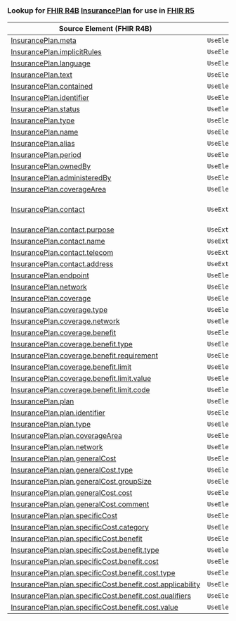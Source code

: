 ### Lookup for [FHIR R4B](https://hl7.org/fhir/R4B/) [InsurancePlan](https://hl7.org/fhir/R4B/InsurancePlan.html) for use in [FHIR R5](https://hl7.org/fhir/R5/)

| Source Element (FHIR R4B) | Usage | Target |
| -------------- | ----- | ------ |
| [InsurancePlan.meta](https://hl7.org/fhir/R4B/InsurancePlan.html#resource) | `UseElementSameName` | [InsurancePlan.meta](https://hl7.org/fhir/R5/InsurancePlan.html#resource) |
| [InsurancePlan.implicitRules](https://hl7.org/fhir/R4B/InsurancePlan.html#resource) | `UseElementSameName` | [InsurancePlan.implicitRules](https://hl7.org/fhir/R5/InsurancePlan.html#resource) |
| [InsurancePlan.language](https://hl7.org/fhir/R4B/InsurancePlan.html#resource) | `UseElementSameName` | [InsurancePlan.language](https://hl7.org/fhir/R5/InsurancePlan.html#resource) |
| [InsurancePlan.text](https://hl7.org/fhir/R4B/InsurancePlan.html#resource) | `UseElementSameName` | [InsurancePlan.text](https://hl7.org/fhir/R5/InsurancePlan.html#resource) |
| [InsurancePlan.contained](https://hl7.org/fhir/R4B/InsurancePlan.html#resource) | `UseElementSameName` | [InsurancePlan.contained](https://hl7.org/fhir/R5/InsurancePlan.html#resource) |
| [InsurancePlan.identifier](https://hl7.org/fhir/R4B/InsurancePlan.html#resource) | `UseElementSameName` | [InsurancePlan.identifier](https://hl7.org/fhir/R5/InsurancePlan.html#resource) |
| [InsurancePlan.status](https://hl7.org/fhir/R4B/InsurancePlan.html#resource) | `UseElementSameName` | [InsurancePlan.status](https://hl7.org/fhir/R5/InsurancePlan.html#resource) |
| [InsurancePlan.type](https://hl7.org/fhir/R4B/InsurancePlan.html#resource) | `UseElementSameName` | [InsurancePlan.type](https://hl7.org/fhir/R5/InsurancePlan.html#resource) |
| [InsurancePlan.name](https://hl7.org/fhir/R4B/InsurancePlan.html#resource) | `UseElementSameName` | [InsurancePlan.name](https://hl7.org/fhir/R5/InsurancePlan.html#resource) |
| [InsurancePlan.alias](https://hl7.org/fhir/R4B/InsurancePlan.html#resource) | `UseElementSameName` | [InsurancePlan.alias](https://hl7.org/fhir/R5/InsurancePlan.html#resource) |
| [InsurancePlan.period](https://hl7.org/fhir/R4B/InsurancePlan.html#resource) | `UseElementSameName` | [InsurancePlan.period](https://hl7.org/fhir/R5/InsurancePlan.html#resource) |
| [InsurancePlan.ownedBy](https://hl7.org/fhir/R4B/InsurancePlan.html#resource) | `UseElementSameName` | [InsurancePlan.ownedBy](https://hl7.org/fhir/R5/InsurancePlan.html#resource) |
| [InsurancePlan.administeredBy](https://hl7.org/fhir/R4B/InsurancePlan.html#resource) | `UseElementSameName` | [InsurancePlan.administeredBy](https://hl7.org/fhir/R5/InsurancePlan.html#resource) |
| [InsurancePlan.coverageArea](https://hl7.org/fhir/R4B/InsurancePlan.html#resource) | `UseElementSameName` | [InsurancePlan.coverageArea](https://hl7.org/fhir/R5/InsurancePlan.html#resource) |
| [InsurancePlan.contact](https://hl7.org/fhir/R4B/InsurancePlan.html#resource) | `UseExtension` | [http://hl7.org/fhir/4.3/StructureDefinition/extension-InsurancePlan.contact](StructureDefinition-ext-R4B-InsurancePlan.contact.html) |
| [InsurancePlan.contact.purpose](https://hl7.org/fhir/R4B/InsurancePlan.html#resource) | `UseExtensionFromAncestor` | - |
| [InsurancePlan.contact.name](https://hl7.org/fhir/R4B/InsurancePlan.html#resource) | `UseExtensionFromAncestor` | - |
| [InsurancePlan.contact.telecom](https://hl7.org/fhir/R4B/InsurancePlan.html#resource) | `UseExtensionFromAncestor` | - |
| [InsurancePlan.contact.address](https://hl7.org/fhir/R4B/InsurancePlan.html#resource) | `UseExtensionFromAncestor` | - |
| [InsurancePlan.endpoint](https://hl7.org/fhir/R4B/InsurancePlan.html#resource) | `UseElementSameName` | [InsurancePlan.endpoint](https://hl7.org/fhir/R5/InsurancePlan.html#resource) |
| [InsurancePlan.network](https://hl7.org/fhir/R4B/InsurancePlan.html#resource) | `UseElementSameName` | [InsurancePlan.network](https://hl7.org/fhir/R5/InsurancePlan.html#resource) |
| [InsurancePlan.coverage](https://hl7.org/fhir/R4B/InsurancePlan.html#resource) | `UseElementSameName` | [InsurancePlan.coverage](https://hl7.org/fhir/R5/InsurancePlan.html#resource) |
| [InsurancePlan.coverage.type](https://hl7.org/fhir/R4B/InsurancePlan.html#resource) | `UseElementSameName` | [InsurancePlan.coverage.type](https://hl7.org/fhir/R5/InsurancePlan.html#resource) |
| [InsurancePlan.coverage.network](https://hl7.org/fhir/R4B/InsurancePlan.html#resource) | `UseElementSameName` | [InsurancePlan.coverage.network](https://hl7.org/fhir/R5/InsurancePlan.html#resource) |
| [InsurancePlan.coverage.benefit](https://hl7.org/fhir/R4B/InsurancePlan.html#resource) | `UseElementSameName` | [InsurancePlan.coverage.benefit](https://hl7.org/fhir/R5/InsurancePlan.html#resource) |
| [InsurancePlan.coverage.benefit.type](https://hl7.org/fhir/R4B/InsurancePlan.html#resource) | `UseElementSameName` | [InsurancePlan.coverage.benefit.type](https://hl7.org/fhir/R5/InsurancePlan.html#resource) |
| [InsurancePlan.coverage.benefit.requirement](https://hl7.org/fhir/R4B/InsurancePlan.html#resource) | `UseElementSameName` | [InsurancePlan.coverage.benefit.requirement](https://hl7.org/fhir/R5/InsurancePlan.html#resource) |
| [InsurancePlan.coverage.benefit.limit](https://hl7.org/fhir/R4B/InsurancePlan.html#resource) | `UseElementSameName` | [InsurancePlan.coverage.benefit.limit](https://hl7.org/fhir/R5/InsurancePlan.html#resource) |
| [InsurancePlan.coverage.benefit.limit.value](https://hl7.org/fhir/R4B/InsurancePlan.html#resource) | `UseElementSameName` | [InsurancePlan.coverage.benefit.limit.value](https://hl7.org/fhir/R5/InsurancePlan.html#resource) |
| [InsurancePlan.coverage.benefit.limit.code](https://hl7.org/fhir/R4B/InsurancePlan.html#resource) | `UseElementSameName` | [InsurancePlan.coverage.benefit.limit.code](https://hl7.org/fhir/R5/InsurancePlan.html#resource) |
| [InsurancePlan.plan](https://hl7.org/fhir/R4B/InsurancePlan.html#resource) | `UseElementSameName` | [InsurancePlan.plan](https://hl7.org/fhir/R5/InsurancePlan.html#resource) |
| [InsurancePlan.plan.identifier](https://hl7.org/fhir/R4B/InsurancePlan.html#resource) | `UseElementSameName` | [InsurancePlan.plan.identifier](https://hl7.org/fhir/R5/InsurancePlan.html#resource) |
| [InsurancePlan.plan.type](https://hl7.org/fhir/R4B/InsurancePlan.html#resource) | `UseElementSameName` | [InsurancePlan.plan.type](https://hl7.org/fhir/R5/InsurancePlan.html#resource) |
| [InsurancePlan.plan.coverageArea](https://hl7.org/fhir/R4B/InsurancePlan.html#resource) | `UseElementSameName` | [InsurancePlan.plan.coverageArea](https://hl7.org/fhir/R5/InsurancePlan.html#resource) |
| [InsurancePlan.plan.network](https://hl7.org/fhir/R4B/InsurancePlan.html#resource) | `UseElementSameName` | [InsurancePlan.plan.network](https://hl7.org/fhir/R5/InsurancePlan.html#resource) |
| [InsurancePlan.plan.generalCost](https://hl7.org/fhir/R4B/InsurancePlan.html#resource) | `UseElementSameName` | [InsurancePlan.plan.generalCost](https://hl7.org/fhir/R5/InsurancePlan.html#resource) |
| [InsurancePlan.plan.generalCost.type](https://hl7.org/fhir/R4B/InsurancePlan.html#resource) | `UseElementSameName` | [InsurancePlan.plan.generalCost.type](https://hl7.org/fhir/R5/InsurancePlan.html#resource) |
| [InsurancePlan.plan.generalCost.groupSize](https://hl7.org/fhir/R4B/InsurancePlan.html#resource) | `UseElementSameName` | [InsurancePlan.plan.generalCost.groupSize](https://hl7.org/fhir/R5/InsurancePlan.html#resource) |
| [InsurancePlan.plan.generalCost.cost](https://hl7.org/fhir/R4B/InsurancePlan.html#resource) | `UseElementSameName` | [InsurancePlan.plan.generalCost.cost](https://hl7.org/fhir/R5/InsurancePlan.html#resource) |
| [InsurancePlan.plan.generalCost.comment](https://hl7.org/fhir/R4B/InsurancePlan.html#resource) | `UseElementSameName` | [InsurancePlan.plan.generalCost.comment](https://hl7.org/fhir/R5/InsurancePlan.html#resource) |
| [InsurancePlan.plan.specificCost](https://hl7.org/fhir/R4B/InsurancePlan.html#resource) | `UseElementSameName` | [InsurancePlan.plan.specificCost](https://hl7.org/fhir/R5/InsurancePlan.html#resource) |
| [InsurancePlan.plan.specificCost.category](https://hl7.org/fhir/R4B/InsurancePlan.html#resource) | `UseElementSameName` | [InsurancePlan.plan.specificCost.category](https://hl7.org/fhir/R5/InsurancePlan.html#resource) |
| [InsurancePlan.plan.specificCost.benefit](https://hl7.org/fhir/R4B/InsurancePlan.html#resource) | `UseElementSameName` | [InsurancePlan.plan.specificCost.benefit](https://hl7.org/fhir/R5/InsurancePlan.html#resource) |
| [InsurancePlan.plan.specificCost.benefit.type](https://hl7.org/fhir/R4B/InsurancePlan.html#resource) | `UseElementSameName` | [InsurancePlan.plan.specificCost.benefit.type](https://hl7.org/fhir/R5/InsurancePlan.html#resource) |
| [InsurancePlan.plan.specificCost.benefit.cost](https://hl7.org/fhir/R4B/InsurancePlan.html#resource) | `UseElementSameName` | [InsurancePlan.plan.specificCost.benefit.cost](https://hl7.org/fhir/R5/InsurancePlan.html#resource) |
| [InsurancePlan.plan.specificCost.benefit.cost.type](https://hl7.org/fhir/R4B/InsurancePlan.html#resource) | `UseElementSameName` | [InsurancePlan.plan.specificCost.benefit.cost.type](https://hl7.org/fhir/R5/InsurancePlan.html#resource) |
| [InsurancePlan.plan.specificCost.benefit.cost.applicability](https://hl7.org/fhir/R4B/InsurancePlan.html#resource) | `UseElementSameName` | [InsurancePlan.plan.specificCost.benefit.cost.applicability](https://hl7.org/fhir/R5/InsurancePlan.html#resource) |
| [InsurancePlan.plan.specificCost.benefit.cost.qualifiers](https://hl7.org/fhir/R4B/InsurancePlan.html#resource) | `UseElementSameName` | [InsurancePlan.plan.specificCost.benefit.cost.qualifiers](https://hl7.org/fhir/R5/InsurancePlan.html#resource) |
| [InsurancePlan.plan.specificCost.benefit.cost.value](https://hl7.org/fhir/R4B/InsurancePlan.html#resource) | `UseElementSameName` | [InsurancePlan.plan.specificCost.benefit.cost.value](https://hl7.org/fhir/R5/InsurancePlan.html#resource) |
